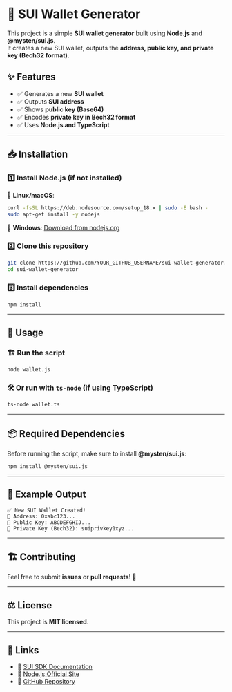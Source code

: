 # 🏦 SUI Wallet Generator

This project is a simple **SUI wallet generator** built using **Node.js** and **@mysten/sui.js**.  
It creates a new SUI wallet, outputs the **address, public key, and private key (Bech32 format)**.

## ✨ Features
- ✅ Generates a new **SUI wallet**
- ✅ Outputs **SUI address**
- ✅ Shows **public key (Base64)**
- ✅ Encodes **private key in Bech32 format**
- ✅ Uses **Node.js and TypeScript**

---

## 📥 Installation

### 1️⃣ **Install Node.js** (if not installed)  
🔹 **Linux/macOS**:
```bash
curl -fsSL https://deb.nodesource.com/setup_18.x | sudo -E bash -
sudo apt-get install -y nodejs
```
🔹 **Windows**: [Download from nodejs.org](https://nodejs.org/)

### 2️⃣ **Clone this repository**
```bash
git clone https://github.com/YOUR_GITHUB_USERNAME/sui-wallet-generator.git
cd sui-wallet-generator
```

### 3️⃣ **Install dependencies**
```bash
npm install
```

---

## 🚀 Usage

### 🏗 **Run the script**
```bash
node wallet.js
```

### 🛠 **Or run with `ts-node` (if using TypeScript)**
```bash
ts-node wallet.ts
```

---

## 📦 Required Dependencies
Before running the script, make sure to install **@mysten/sui.js**:
```bash
npm install @mysten/sui.js
```

---

## 📜 Example Output

```
✅ New SUI Wallet Created!
🔹 Address: 0xabc123...
🔹 Public Key: ABCDEFGHIJ...
🔹 Private Key (Bech32): suiprivkey1xyz...
```

---

## 🏗 **Contributing**
Feel free to submit **issues** or **pull requests**! 🚀

---

## ⚖️ **License**
This project is **MIT licensed**.

---

## 🔗 **Links**
- 🔹 [SUI SDK Documentation](https://sdk.mystenlabs.com/)
- 🔹 [Node.js Official Site](https://nodejs.org/)
- 🔹 [GitHub Repository](https://github.com/YOUR_GITHUB_USERNAME/sui-wallet-generator)
